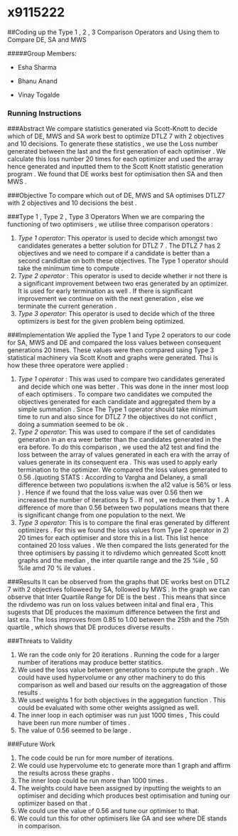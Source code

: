 # x9115222
##Coding up the Type 1 , 2 , 3 Comparison Operators and Using them to Compare DE, SA and MWS 

#####Group Members:

- Esha Sharma 

- Bhanu Anand

- Vinay Togalde

### Running Instructions 

###Abstract
We compare statistics generated via Scott-Knott to decide which of DE, MWS and SA work best to optimize DTLZ 7 with 2 objectives 
and 10 decisions. To generate these statistics , we use the Loss number generated between the last and the first generation of 
each optimiser . We calculate this loss number 20 times for each optimizer and used the array hence generated and inputted them 
to the Scott Knott statistic generation program . We found that DE works best for optimisation then SA and then MWS .

###Objective
To compare which out of DE, MWS and SA optimises DTLZ7 with 2 objectives and 10 decisions the best . 

###Type 1 , Type 2 , Type 3 Operators
When we are comparing the functioning of two optimisers , we utilise three comparison operators : 
  1.  *Type 1 operator*: This operator is used to decide which amongst two candidates generates a better solution for DTLZ 7 . The 
       DTLZ 7 has 2 objectives and we need to compare if a candidate is better than a second candidtae on both these objectives. The 
       Type 1 operator should take the minimum time to compute . 
  2.   *Type 2 operator* : This operator is used to decide whether ir not there is a significant improvement between two eras generated
        by an optimizer. It is used for early termination as well . If there is significant improvement we continue on with the next generation
        , else we terminate the current generation . 
  3.   *Type 3 operator*: This operator is used to decide which of the three optimizers is best for the given problem being optimized. 

###Implementation 
We applied the Type 1 and Type 2 operators to our code for SA, MWS and DE and compared the loss values between consequent generations
20 times. These values were then compared using Type 3 statistical machinery via Scott Knott and graphs were generated. Thsi is how 
these three operatore were applied : 
1.  *Type 1 operator* : This was used to compare two candidates generated and decide which one was better . This was done in the inner
       most loop of each optimisers . To compare two candidates we computed the objectives generated for each candidate and aggregated
       them by a simple summation . Since The Type 1 operator should take minimum time to run and also since for DTLZ 7 the objectives 
       do not conflict , doing a summation seemed to be ok .
2. *Type 2 operator*: This was used to compare if the set of candidates generation in an era weer better than the candidates generated
in the era before. To do this comparison , we used the a12 test and find the loss between the array of values generated in each era 
with the array of values generate in its consequent era . This was used to apply early termination to the optimizer. We compared the
loss values generated to 0.56 .(quoting STATS :  According to Vargha and Delaney, a small difference between two populations is:when
the a12 value is 56% or less ) . Hence if we found that the loss value was over 0.56 then we increased the number of iterations by 5 .
If not , we reduce them by 1 . A difference of more than 0.56 between two populations means that there is significant change from one 
population to the next. We  
3. *Type 3 operator*: This is to compare the final eras generated by different optimizers . For this we found the loss values from Type
2 operator in 2) 20 times for each optimiser and store this in a list. This list hence contained 20 loss values . We then compared 
the lists generated for the three optimisers by passing it to rdivdemo which genreated Scott knott graphs and the median , the inter 
quartile range and the 25 %ile , 50 %ile amd 70 % ile values . 

###Results
It can be observed from the graphs that DE works best on DTLZ 7 with 2 objectives followeed by SA, followed by MWS . In the graph we can 
observe that Inter Quartile Range for DE is the best . This means that since the rdivdemo was run on loss values between inital and 
final era , This sugests that DE produces the maximum difference between the first and last era. The loss improves from  0.85 to 1.00 
between the 25th and the 75th quartile , which shows that DE produces diverse results . 


###Threats to Validity 
1. We ran the code only for 20 iterations . Running the code for a larger number of iterations may produce better statitics. 
2. We used the loss value between generations to compute the graph . We could have used hypervolume or any other machinery to do this 
comparison as well and based our results on the aggreagation of those results . 
3. We used weights 1 for both objectives in the aggegation function . This could be evaluated with some other weights assigned 
as well. 
4. The inner loop in each optimiser was run just 1000 times , This could have been run more number of times . 
5. The value of 0.56 seemed to be large . 


###Future Work 
1. The code could be run for more number of iterations. 
2. We could use hypervolume etc to generate more than 1 graph and affirm the results across these graphs . 
3. The inner loop could be run more than 1000 times . 
4. The weights could have been assigned by inputting the weights to an optimiser and deciding which produces best optimisation and 
tuning our optimizer based on that . 
5. We could use the value of 0.56 and tune our optimiser to that. 
6. We could tun this for other optimisers like GA and see where DE stands in comparison.



